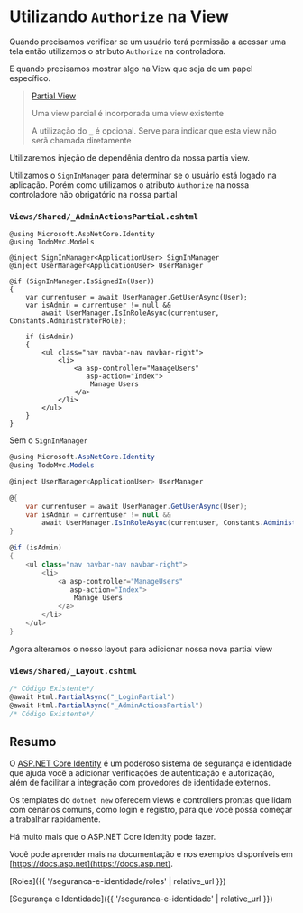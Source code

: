 # Utilizando `Authorize` na View

Quando precisamos verificar se um usuário terá permissão a acessar uma tela então utilizamos o atributo `Authorize` na controladora.

E quando precisamos mostrar algo na View que seja de um papel específico.

> [Partial View](https://docs.microsoft.com/pt-br/aspnet/core/mvc/views/partial)
> 
> Uma view parcial é incorporada uma view existente
> 
> A utilização do `_` é opcional. Serve para indicar que esta view não serã chamada diretamente

Utilizaremos injeção de dependênia dentro da nossa partia view.

Utilizamos o `SignInManager` para determinar se o usuário está logado na aplicação. Porém como utilizamos o atributo `Authorize` na nossa controladore não obrigatório na nossa partial 

### `Views/Shared/_AdminActionsPartial.cshtml`

```razor
@using Microsoft.AspNetCore.Identity
@using TodoMvc.Models

@inject SignInManager<ApplicationUser> SignInManager
@inject UserManager<ApplicationUser> UserManager

@if (SignInManager.IsSignedIn(User))
{
    var currentuser = await UserManager.GetUserAsync(User);
    var isAdmin = currentuser != null &&
        await UserManager.IsInRoleAsync(currentuser, Constants.AdministratorRole);

    if (isAdmin)
    {
        <ul class="nav navbar-nav navbar-right">
            <li>
                <a asp-controller="ManageUsers"
                   asp-action="Index">
                    Manage Users
                </a>
            </li>
        </ul>
    }
}
```

Sem o `SignInManager`

```csharp
@using Microsoft.AspNetCore.Identity
@using TodoMvc.Models

@inject UserManager<ApplicationUser> UserManager

@{
    var currentuser = await UserManager.GetUserAsync(User);
    var isAdmin = currentuser != null &&
        await UserManager.IsInRoleAsync(currentuser, Constants.AdministratorRole);
}

@if (isAdmin)
{
    <ul class="nav navbar-nav navbar-right">
        <li>
            <a asp-controller="ManageUsers"
               asp-action="Index">
                Manage Users
            </a>
        </li>
    </ul>
}
```

Agora alteramos o nosso layout para adicionar nossa nova partial view

### `Views/Shared/_Layout.cshtml`

```csharp
/* Código Existente*/
@await Html.PartialAsync("_LoginPartial")
@await Html.PartialAsync("_AdminActionsPartial")
/* Código Existente*/
```

## Resumo

O [ASP.NET Core Identity](https://docs.microsoft.com/pt-br/aspnet/core/security/authentication/identity) é um poderoso sistema de segurança e identidade que ajuda você a adicionar verificações de autenticação e autorização, além de facilitar a integração com provedores de identidade externos.

Os templates do `dotnet new` oferecem views e controllers prontas que lidam com cenários comuns, como login e registro, para que você possa começar a trabalhar rapidamente.

Há muito mais que o ASP.NET Core Identity pode fazer.

Você pode aprender mais na documentação e nos exemplos disponíveis em [https://docs.asp.net](https://docs.asp.net).

[Roles]({{ '/seguranca-e-identidade/roles' | relative_url }})

[Segurança e Identidade]({{ '/seguranca-e-identidade' | relative_url }})
